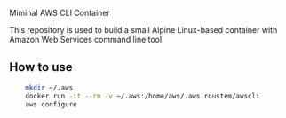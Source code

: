 Miminal AWS CLI Container

This repository is used to build a small Alpine Linux-based container with Amazon Web Services command line tool.

## How to use

```bash
	mkdir ~/.aws
	docker run -it --rm -v ~/.aws:/home/aws/.aws roustem/awscli
	aws configure
```

